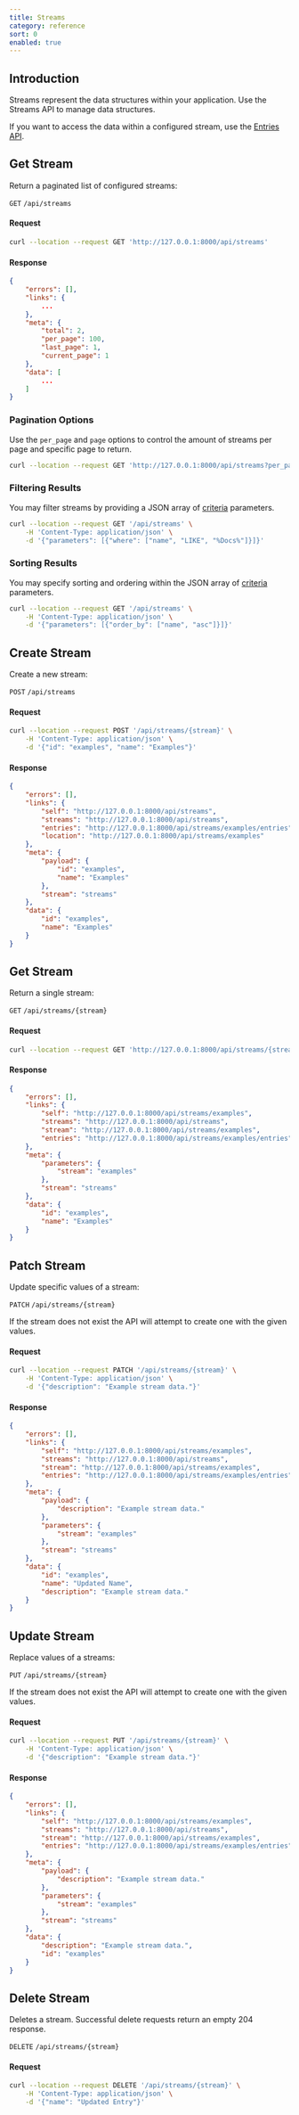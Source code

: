 ```yaml
---
title: Streams
category: reference
sort: 0
enabled: true
---
```


## Introduction

Streams represent the data structures within your application. Use the Streams API to manage data structures.

If you want to access the data within a configured stream, use the [Entries API](entries).

## Get Stream

Return a paginated list of configured streams:

`GET` `/api/streams`

#### Request

```bash
curl --location --request GET 'http://127.0.0.1:8000/api/streams'
```

#### Response

```json
{
    "errors": [],
    "links": {
        ...
    },
    "meta": {
        "total": 2,
        "per_page": 100,
        "last_page": 1,
        "current_page": 1
    },
    "data": [
        ...
    ]
}
```

### Pagination Options

Use the `per_page` and `page` options to control the amount of streams per page and specific page to return.

```bash
curl --location --request GET 'http://127.0.0.1:8000/api/streams?per_page=15&page=5'
```

### Filtering Results

You may filter streams by providing a JSON array of [criteria](../core/querying#filtering) parameters.

```bash
curl --location --request GET '/api/streams' \
    -H 'Content-Type: application/json' \
    -d '{"parameters": [{"where": ["name", "LIKE", "%Docs%"]}]}'
```

### Sorting Results

You may specify sorting and ordering within the JSON array of [criteria](../core/querying#sorting-ordering) parameters.

```bash
curl --location --request GET '/api/streams' \
    -H 'Content-Type: application/json' \
    -d '{"parameters": [{"order_by": ["name", "asc"]}]}'
```


## Create Stream

Create a new stream:

`POST` `/api/streams`

#### Request

```bash
curl --location --request POST '/api/streams/{stream}' \
    -H 'Content-Type: application/json' \
    -d '{"id": "examples", "name": "Examples"}'
```

#### Response

```json
{
    "errors": [],
    "links": {
        "self": "http://127.0.0.1:8000/api/streams",
        "streams": "http://127.0.0.1:8000/api/streams",
        "entries": "http://127.0.0.1:8000/api/streams/examples/entries",
        "location": "http://127.0.0.1:8000/api/streams/examples"
    },
    "meta": {
        "payload": {
            "id": "examples",
            "name": "Examples"
        },
        "stream": "streams"
    },
    "data": {
        "id": "examples",
        "name": "Examples"
    }
}
```

## Get Stream

Return a single stream:

`GET` `/api/streams/{stream}`

#### Request

```bash
curl --location --request GET 'http://127.0.0.1:8000/api/streams/{stream}'
```

#### Response

```json
{
    "errors": [],
    "links": {
        "self": "http://127.0.0.1:8000/api/streams/examples",
        "streams": "http://127.0.0.1:8000/api/streams",
        "stream": "http://127.0.0.1:8000/api/streams/examples",
        "entries": "http://127.0.0.1:8000/api/streams/examples/entries"
    },
    "meta": {
        "parameters": {
            "stream": "examples"
        },
        "stream": "streams"
    },
    "data": {
        "id": "examples",
        "name": "Examples"
    }
}
```

## Patch Stream

Update specific values of a stream:

`PATCH` `/api/streams/{stream}`

If the stream does not exist the API will attempt to create one with the given values.

#### Request

```bash
curl --location --request PATCH '/api/streams/{stream}' \
    -H 'Content-Type: application/json' \
    -d '{"description": "Example stream data."}'
```

#### Response

```json
{
    "errors": [],
    "links": {
        "self": "http://127.0.0.1:8000/api/streams/examples",
        "streams": "http://127.0.0.1:8000/api/streams",
        "stream": "http://127.0.0.1:8000/api/streams/examples",
        "entries": "http://127.0.0.1:8000/api/streams/examples/entries"
    },
    "meta": {
        "payload": {
            "description": "Example stream data."
        },
        "parameters": {
            "stream": "examples"
        },
        "stream": "streams"
    },
    "data": {
        "id": "examples",
        "name": "Updated Name",
        "description": "Example stream data."
    }
}
```

## Update Stream

Replace values of a streams:

`PUT` `/api/streams/{stream}`

If the stream does not exist the API will attempt to create one with the given values.

#### Request

```bash
curl --location --request PUT '/api/streams/{stream}' \
    -H 'Content-Type: application/json' \
    -d '{"description": "Example stream data."}'
```

#### Response

```json
{
    "errors": [],
    "links": {
        "self": "http://127.0.0.1:8000/api/streams/examples",
        "streams": "http://127.0.0.1:8000/api/streams",
        "stream": "http://127.0.0.1:8000/api/streams/examples",
        "entries": "http://127.0.0.1:8000/api/streams/examples/entries"
    },
    "meta": {
        "payload": {
            "description": "Example stream data."
        },
        "parameters": {
            "stream": "examples"
        },
        "stream": "streams"
    },
    "data": {
        "description": "Example stream data.",
        "id": "examples"
    }
}
```

## Delete Stream

Deletes a stream. Successful delete requests return an empty 204 response.

`DELETE` `/api/streams/{stream}`

#### Request

```bash
curl --location --request DELETE '/api/streams/{stream}' \
    -H 'Content-Type: application/json' \
    -d '{"name": "Updated Entry"}'
```
